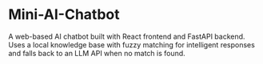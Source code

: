 # Mini-AI-Chatbot
A web-based AI chatbot built with React frontend and FastAPI backend. Uses a local knowledge base with fuzzy matching for intelligent responses and falls back to an LLM API when no match is found.
